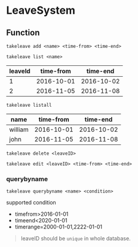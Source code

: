 # LeaveSystem

## Function

    takeleave add <name> <time-from> <time-end>

    takeleave list <name>

| leaveId | time-from | time-end |
|---------|-----------|----------|
|    1    | 2016-10-01|2016-10-02|
|    2    | 2016-11-05|2016-11-08|

    takeleave listall

| name    | time-from | time-end |
|---------|-----------|----------|
| william | 2016-10-01|2016-10-02|
| john    | 2016-11-05|2016-11-08|


    takeleave delete <leaveID>

    takeleave edit <leaveID> <time-from> <time-end>

### querybyname

    takeleave querybyname <name> <condition>

supported condition

- timefrom>2016-01-01
- timeend<2020-01-01
- timerange=2000-01-01,2222-01-01

> leaveID should be `unique` in whole database.
